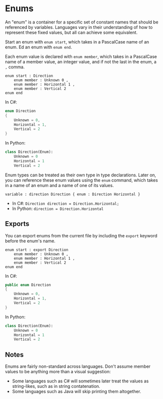 # Enums

An "enum" is a container for a specific set of constant names that should be referenced by variables.
Languages vary in their understanding of how to represent these fixed values, but all can achieve some equivalent.

Start an enum with `enum start`, which takes in a PascalCase name of an enum.
Ed an enum with `enum end`.

Each enum value is declared with `enum member`, which takes in a PascalCase name of a member value, an integer value, and if not the last in the enum, a `,` comma.

```budgie
enum start : Direction
    enum member : Unknown 0 ,
    enum member : Horizontal 1 ,
    enum member : Vertical 2
enum end
```

In C#:

```csharp
enum Direction
{
    Unknown = 0,
    Horizontal = 1,
    Vertical = 2
}
```

In Python:

```python
class Direction(Enum):
    Unknown = 0
    Horizontal = 1
    Vertical = 2
```

Enum types can be treated as their own type in type declarations.
Later on, you can reference these enum values using the `enum` command, which takes in a name of an enum and a name of one of its values.

```budgie
variable : direction Direction { enum : Direction Horizontal }
```

* In C#: `Direction direction = Direction.Horizontal;`
* In Python: `direction = Direction.Horizontal`

## Exports

You can export enums from the current file by including the `export` keyword before the enum's name.

```budgie
enum start : export Direction
    enum member : Unknown 0 ,
    enum member : Horizontal 1 ,
    enum member : Vertical 2
enum end
```

In C#:

```csharp
public enum Direction
{
    Unknown = 0,
    Horizontal = 1,
    Vertical = 2
}
```

In Python:

```python
class Direction(Enum):
    Unknown = 0
    Horizontal = 1
    Vertical = 2
```

## Notes

Enums are fairly non-standard across languages.
Don't assume member values to be anything more than a visual suggestion:

* Some languages such as C# will sometimes later treat the values as string-likes, such as in string contatenation.
* Some languages such as Java will skip printing them altogether.
